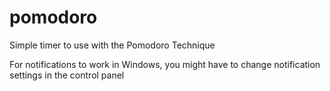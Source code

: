 # pomodoro
Simple timer to use with the Pomodoro Technique

For notifications to work in Windows, you might have to change notification settings in the control panel
